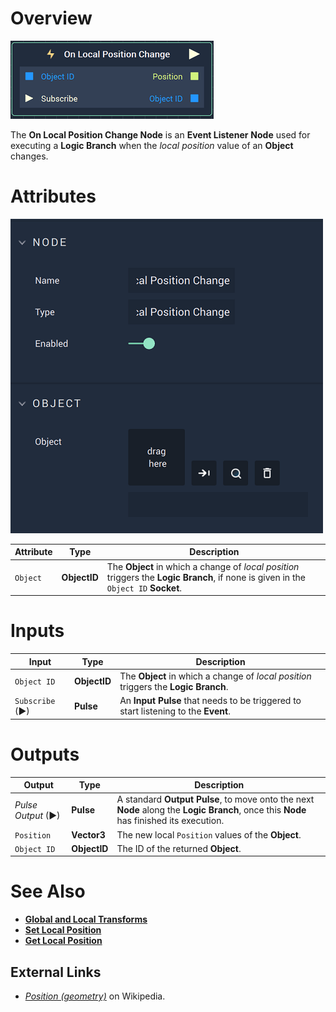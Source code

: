 # Overview

![The On Local Position Change Node.](../../../.gitbook/assets/onlocalpositionchangenode.png)

The **On Local Position Change Node** is an **Event Listener** **Node** used for executing a **Logic Branch** when the *local position* value of an **Object** changes.
 

# Attributes

![The On Local Position Change Node Attributes.](../../../.gitbook/assets/onlocalpositionchangeattributes.png)

|Attribute|Type|Description|
|---|---|---|
|`Object`|**ObjectID**|The **Object** in which a change of *local position* triggers the **Logic Branch**, if none is given in the `Object ID` **Socket**.|


# Inputs

|Input|Type|Description|
|---|---|---|
|`Object ID`|**ObjectID**| The **Object** in which a change of *local position* triggers the **Logic Branch**.|
|`Subscribe` (►)|**Pulse**| An **Input Pulse** that needs to be triggered to start listening to the **Event**.  |

# Outputs

|Output|Type|Description|
|---|---|---|
|*Pulse Output* (►)|**Pulse**|A standard **Output Pulse**, to move onto the next **Node** along the **Logic Branch**, once this **Node** has finished its execution.|
|`Position`|**Vector3**| The new local `Position` values of the **Object**.|
|`Object ID`|**ObjectID**|The ID of the returned **Object**.|

# See Also

* [**Global and Local Transforms**](../../../getting-started/whats-new-20221.md#global-and-local-transforms)
* [**Set Local Position**](../../incari/object/set-local-position.md)
* [**Get Local Position**](../../incari/object/get-local-position.md)

## External Links

* [_Position \(geometry\)_](https://en.wikipedia.org/wiki/Position_%28geometry%29) on Wikipedia.